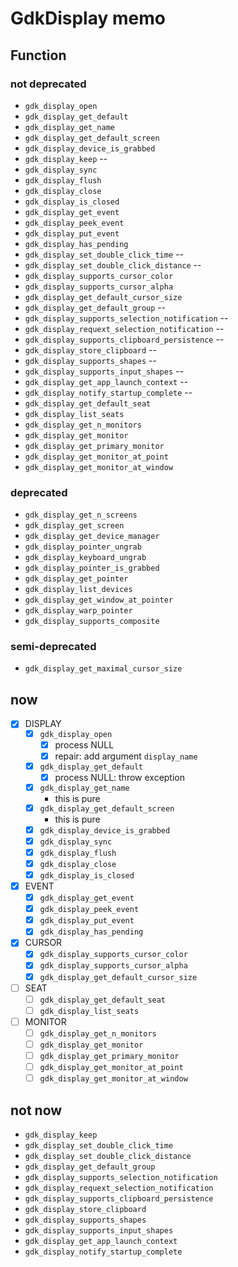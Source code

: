 GdkDisplay memo
===============

Function
--------

### not deprecated

* `gdk_display_open`
* `gdk_display_get_default`
* `gdk_display_get_name`
* `gdk_display_get_default_screen`
* `gdk_display_device_is_grabbed`
* `gdk_display_keep`				--
* `gdk_display_sync`
* `gdk_display_flush`
* `gdk_display_close`
* `gdk_display_is_closed`
* `gdk_display_get_event`
* `gdk_display_peek_event`
* `gdk_display_put_event`
* `gdk_display_has_pending`
* `gdk_display_set_double_click_time`		--
* `gdk_display_set_double_click_distance`	--
* `gdk_display_supports_cursor_color`
* `gdk_display_supports_cursor_alpha`
* `gdk_display_get_default_cursor_size`
* `gdk_display_get_default_group`		--
* `gdk_display_supports_selection_notification`	--
* `gdk_display_requext_selection_notification`	--
* `gdk_display_supports_clipboard_persistence`	--
* `gdk_display_store_clipboard`			--
* `gdk_display_supports_shapes`			--
* `gdk_display_supports_input_shapes`		--
* `gdk_display_get_app_launch_context`		--
* `gdk_display_notify_startup_complete`		--
* `gdk_display_get_default_seat`
* `gdk_display_list_seats`
* `gdk_display_get_n_monitors`
* `gdk_display_get_monitor`
* `gdk_display_get_primary_monitor`
* `gdk_display_get_monitor_at_point`
* `gdk_display_get_monitor_at_window`

### deprecated

* `gdk_display_get_n_screens`
* `gdk_display_get_screen`
* `gdk_display_get_device_manager`
* `gdk_display_pointer_ungrab`
* `gdk_display_keyboard_ungrab`
* `gdk_display_pointer_is_grabbed`
* `gdk_display_get_pointer`
* `gdk_display_list_devices`
* `gdk_display_get_window_at_pointer`
* `gdk_display_warp_pointer`
* `gdk_display_supports_composite`

### semi-deprecated

* `gdk_display_get_maximal_cursor_size`

now
---

* [x] DISPLAY
	+ [x] `gdk_display_open`
		- [x] process NULL
		- [x] repair: add argument `display_name`
	+ [x] `gdk_display_get_default`
		- [x] process NULL: throw exception
	+ [x] `gdk_display_get_name`
		- this is pure
	+ [x] `gdk_display_get_default_screen`
		- this is pure
	+ [x] `gdk_display_device_is_grabbed`
	+ [x] `gdk_display_sync`
	+ [x] `gdk_display_flush`
	+ [x] `gdk_display_close`
	+ [x] `gdk_display_is_closed`
* [x] EVENT
	+ [x] `gdk_display_get_event`
	+ [x] `gdk_display_peek_event`
	+ [x] `gdk_display_put_event`
	+ [x] `gdk_display_has_pending`
* [x] CURSOR
	+ [x] `gdk_display_supports_cursor_color`
	+ [x] `gdk_display_supports_cursor_alpha`
	+ [x] `gdk_display_get_default_cursor_size`
* [ ] SEAT
	+ [ ] `gdk_display_get_default_seat`
	+ [ ] `gdk_display_list_seats`
* [ ] MONITOR
	+ [ ] `gdk_display_get_n_monitors`
	+ [ ] `gdk_display_get_monitor`
	+ [ ] `gdk_display_get_primary_monitor`
	+ [ ] `gdk_display_get_monitor_at_point`
	+ [ ] `gdk_display_get_monitor_at_window`

not now
-------

* `gdk_display_keep`
* `gdk_display_set_double_click_time`
* `gdk_display_set_double_click_distance`
* `gdk_display_get_default_group`
* `gdk_display_supports_selection_notification`
* `gdk_display_requext_selection_notification`
* `gdk_display_supports_clipboard_persistence`
* `gdk_display_store_clipboard`
* `gdk_display_supports_shapes`
* `gdk_display_supports_input_shapes`
* `gdk_display_get_app_launch_context`
* `gdk_display_notify_startup_complete`

